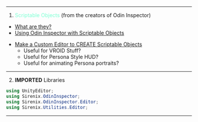 -----

1. <span style="color:aquamarine;">Scriptable Objects</span> (from the creators of Odin Inspector)
* [What are they?](https://www.youtube.com/watch?v=W5ECIJyoW80&list=PLmpEpnlyRntSlS7M9AH5k8vNrhqh_DRpC&index=2)
* [Using Odin Inspector with Scriptable Objects](https://www.youtube.com/watch?v=qrj90V7a7Ig&list=PLmpEpnlyRntSlS7M9AH5k8vNrhqh_DRpC&index=3)
+ [Make a Custom Editor to CREATE Scriptable Objects](https://www.youtube.com/watch?v=erWEG-6hx7g&list=PLmpEpnlyRntSlS7M9AH5k8vNrhqh_DRpC&index=4)
	+ Useful for VROID Stuff?
	+ Useful for Persona Style HUD?
	+ Useful for animating Persona portraits?

-----------
2. **IMPORTED** Libraries
```C#
using UnityEditor;
using Sirenix.OdinInspector;
using Sirenix.OdinInspector.Editor;
using Sirenix.Utilities.Editor;
```

--------


